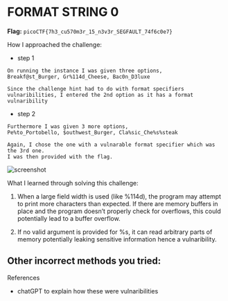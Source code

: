 # FORMAT STRING 0

**Flag:** `picoCTF{7h3_cu570m3r_15_n3v3r_SEGFAULT_74f6c0e7}`

How I approached the challenge:

- step 1

```
On running the instance I was given three options,
Breakf@st_Burger, Gr%114d_Cheese, Bac0n_D3luxe

Since the challenge hint had to do with format specifiers vulnaribilities, I entered the 2nd option as it has a format vulnaribility
```

- step 2

```
Furthermore I was given 3 more options,
Pe%to_Portobello, $outhwest_Burger, Cla%sic_Che%s%steak

Again, I chose the one with a vulnarable format specifier which was the 3rd one.
I was then provided with the flag.
```

![screenshot](./screenshot.png)

What I learned through solving this challenge:

1. When a large field width is used (like %114d), the program may attempt to print more characters than expected. If there are memory buffers in place and the program doesn’t properly check for overflows, this could potentially lead to a buffer overflow.
   
2. If no valid argument is provided for %s, it can read arbitrary parts of memory potentially leaking sensitive information hence a vulnaribility.

Other incorrect methods you tried:
-

References
- chatGPT to explain how these were vulnaribilities

